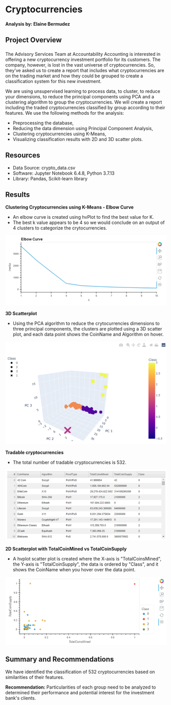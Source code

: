 # Cryptocurrencies
#### Analysis by: Elaine Bermudez
  
## Project Overview
###  
The Advisory Services Team at Accountability Accounting is interested in offering a new cryptocurrency investment portfolio for its customers. The company, however, is lost in the vast universe of cryptocurrencies. So, they’ve asked us to create a report that includes what cryptocurrencies are on the trading market and how they could be grouped to create a classification system for this new investment.

We are using unsupervised learning to process data, to cluster, to reduce your dimensions, to reduce the principal components using PCA and a clustering algorithm to group the cryptocurrencies. We will create a report including the traded cryptocurrencies classified by group according to their features. We use the following methods for the analysis:

- Preprocessing the database,
- Reducing the data dimension using Principal Component Analysis,
- Clustering cryptocurrencies using K-Means,
- Visualizing classification results with 2D and 3D scatter plots.

## Resources
- Data Source: crypto_data.csv
- Software: Jupyter Notebook 6.4.8, Python 3.7.13
- Library: Pandas, Scikit-learn library

## Results
<b>Clustering Cryptocurrencies using K-Means - Elbow Curve</b>
- An elbow curve is created using hvPlot to find the best value for K.
- The best k value appears to be 4 so we would conclude on an output of 4 clusters to categorize the crytocurrencies.

<img src="https://github.com/laneyberm/Cryptocurrencies/blob/main/Resources/images/elbow_curve.png" width="600">

<b>3D Scatterplot</b>
- Using the PCA algorithm to reduce the crytocurrencies dimensions to three principal components, the clusters are plotted using a 3D scatter plot, and each data point shows the CoinName and Algorithm on hover. 

<img src="https://github.com/laneyberm/Cryptocurrencies/blob/main/Resources/images/3D_scatterplot.png" width="600">

<b>Tradable cryptocurrencies</b>
- The total number of tradable cryptocurrencies is 532.

<img src="https://github.com/laneyberm/Cryptocurrencies/blob/main/Resources/images/tradables.png" width="600">

<b>2D Scatterplot with TotalCoinMined vs TotalCoinSupply</b>
- A hvplot scatter plot is created where the X-axis is "TotalCoinsMined", the Y-axis is "TotalCoinSupply", the data is ordered by "Class", and it shows the CoinName when you hover over the data point.

<img src="https://github.com/laneyberm/Cryptocurrencies/blob/main/Resources/images/2D_scatterplot.png" width="600">
  

## Summary and Recommendations
We have identified the classification of 532 cryptocurrencies based on similarities of their features.

<b>Recommendation:</b>
Particularities of each group need to be analyzed to determined their performance and potential interest for the investment bank's clients.

